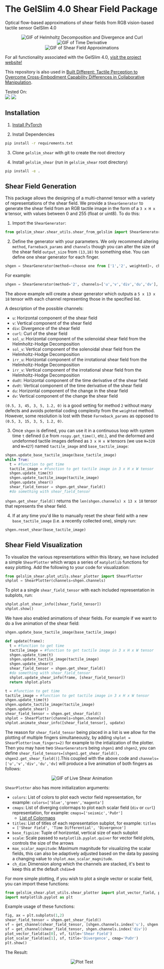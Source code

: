 # The GelSlim 4.0 Shear Field Package
Optical flow-based approximations of shear fields from RGB vision-based tactile sensor GelSlim 4.0 <br />
<p align="center">
  <img src="https://github.com/MMintLab/gelslim_shear/blob/master/media/animations/decomposition_marker.gif?raw=true" alt="GIF of Helmholtz Decomposition and Divergence and Curl"/>
  <br />
  <img src="https://github.com/MMintLab/gelslim_shear/blob/master/media/animations/time_derivative_hex.gif?raw=true" alt="GIF of Time Derivative"/>
  <br />
  <img src="https://github.com/MMintLab/gelslim_shear/blob/master/media/animations/shear_field_small_screw_head.gif?raw=true" alt="GIF of Shear Field Approximations"/>
</p>

For all functionality associated with the GelSlim 4.0, [visit the project website!](https://www.mmintlab.com/research/gelslim-4-0/)

This repository is also used in [Built Different: Tactile Perception to Overcome Cross-Embodiment Capability Differences in Collaborative Manipulation](https://www.mmintlab.com/research/tactile-collaborative/).

Tested On: <br />
<a href="https://pytorch.org/"><img src="https://img.shields.io/badge/PyTorch-v2.0+-red.svg?logo=PyTorch&style=for-the-badge" /></a>
<a href="#"><img src="https://img.shields.io/badge/python-v3.8+-blue.svg?logo=python&style=for-the-badge" /></a>

## Installation

1. [Install PyTorch](https://pytorch.org/get-started/locally/)

2. Install Dependencies
```bash
pip install -r requirements.txt
```

3. Clone `gelslim_shear` with git to create the root directory

4. Install `gelslim_shear` (run in `gelslim_shear` root directory)
```bash
pip install -e .
```

## Shear Field Generation

This package allows the designing of a multi-channel tensor with a variety of representations of the shear field. We provide a `ShearGenerator` to generate the shear field from an RGB tactile image in the form of a ```3 x H x W``` tensor, with values between 0 and 255 (float or uint8). To do this:

1. Import the `ShearGenerator`:
```python
from gelslim_shear.shear_utils.shear_from_gelslim import ShearGenerator
```

2. Define the generator with your parameters. We only recommend altering `method`, `Farneback_params` and `channels` though you can alter the size of the shear field `output_size` from `(13,18)` to something else. You can define one shear generator for each finger.

```python
shgen = ShearGenerator(method=<choose one from ['1','2', weighted]>, channels=<any combination of ['u','v','div','curl','sol_u','sol_v','irr_u','irr_v','dudt','dvdt','du','dv']>, Farneback_params = (0.5, 3, 15, 3, 5, 1.2, 0))
```

For example:
```python
shgen = ShearGenerator(method='2', channels=['u','v','div','du','dv'], Farneback_params = (0.5, 3, 45, 3, 5, 1.2, 0))
```

The above example will create a shear generator which outputs a `5 x 13 x 18` tensor with each channel representing those in the specified list.

A description of the possible channels:
- `u`: Horizontal component of the shear field
- `v`: Vertical component of the shear field
- `div`: Divergence of the shear field
- `curl`: Curl of the shear field
- `sol_u`: Horizontal component of the solenoidal shear field from the Helmholtz-Hodge Decomposition
- `sol_v`: Vertical component of the solenoidal shear field from the Helmholtz-Hodge Decomposition
- `irr_u`: Horizontal component of the irrotational shear field from the Helmholtz-Hodge Decomposition
- `irr_v`: Vertical component of the irrotational shear field from the Helmholtz-Hodge Decomposition
- `dudt`: Horizontal component of the time derivative of the shear field
- `dvdt`: Vertical component of the time derivative of the shear field
- `du`: Horizontal component of the change in the shear field
- `dv`: Vertical component of the change the shear field

`(0.5, 3, 45, 3, 5, 1.2, 0)` is a good setting for method `2` without many defects and avoids potential coding complexity from the `weighted` method. However, some resolution is lost with these `Farneback_params` as opposed to `(0.5, 3, 15, 3, 5, 1.2, 0)`.

3. Once `shgen` is defined, you can use it in a continuous loop with system time `t` defined (i.e from `rospy.get_time()`, etc.), and the deformed and undeformed tactile images defined as ```3 x H x W``` tensors (we use `H=320` and `W=427`) named `tactile_image` and `base_tactile_image`:

```python
shgen.update_base_tactile_image(base_tactile_image)
while True:
  t = #function to get time
  tactile_image = #function to get tactile image in 3 x H x W tensor
  shgen.update_time(t)
  shgen.update_tactile_image(tactile_image)
  shgen.update_shear()
  shear_field_tensor = shgen.get_shear_field()
  #do something with shear_field_tensor
```

`shgen.get_shear_field()` returns the `len(shgen.channels) x 13 x 18` tensor that represents the shear field.

4. If at any time you'd like to manually reset the shear field with a new `base_tactile_image` (i.e. a recently collected one), simply run:
```python
shgen.reset_shear(base_tactile_image)
```

## Shear Field Visualization
To visualize the various representations within this library, we have included a simple `ShearPlotter` which wraps a series of `matplotlib` functions for easy plotting. Add the following to your code for visualization:
```python
from gelslim_shear.plot_utils.shear_plotter import ShearPlotter
shplot = ShearPlotter(channels=shgen.channels)
```

To plot a a single `shear_field_tensor` with each included representation in subplots, run:

```python
shplot.plot_shear_info([shear_field_tensor])
shplot.show()
```

We have also enabled animations of shear fields. For example if we want to do a live animation of the shear field:

```python
shgen.update_base_tactile_image(base_tactile_image)

def update(frame):
  t = #function to get time
  tactile_image = #function to get tactile image in 3 x H x W tensor
  shgen.update_time(t)
  shgen.update_tactile_image(tactile_image)
  shgen.update_shear()
  shear_field_tensor = shgen.get_shear_field()
  #do something with shear_field_tensor
  shplot.update_shear_info(frame, [shear_field_tensor])
  return shplot.plots

t = #function to get time
tactile_image = #function to get tactile image in 3 x H x W tensor
shgen.update_time(t)
shgen.update_tactile_image(tactile_image)
shgen.update_shear()
shear_field_tensor = shgen.get_shear_field()
shplot = ShearPlotter(channels=shgen.channels)
shplot.animate_shear_info([shear_field_tensor], update)
```

The reason for `shear_field_tensor` being placed in a list is we allow for the plotting of multiple fingers simultaneously, by adding `shplot = ShearPlotter(num_fingers=2)` for example to the intialization of the plotter. Then you may have two `ShearGenerator`s being `shgen1` and `shgen2`, you can define `shear_field_tensors=[shgen1.get_shear_field(), shgen2.get_shear_field()]`.This coupled with the above code and `channels=['u','v','div','du','dv]` will produce a live animation of both fingers as follows:

<p align="center">
  <img src="https://github.com/MMintLab/gelslim_shear/blob/master/media/animations/animation.gif?raw=true" alt="GIF of Live Shear Animation"/>
</p>

`ShearPlotter` also has more initialization arguments:
- `colors`: List of colors to plot each vector field representation, for example: `colors=['blue','green','magenta']`
- `cmaps`: List of diverging colormaps to plot each scalar field (`div` or `curl`) representation, for example: `cmaps=['seismic','PuOr']`
  - <a href="https://matplotlib.org/stable/users/explain/colors/colormaps.html">List of Colormaps</a>
- `titles`: List of titles of each representation subplot, for example: `titles = ['Shear Field', 'Time Differential', 'Divergence']`
- `base_figsize`: Tuple of horizontal, vertical size of each subplot
- `scale`: Scale passed to `matplotlib.pyplot.quiver` for vector field plots, controls the size of the arrows
- `max_scalar_magnitude`: Maximum magnitude for visualizing the scalar fields, this can also be adaptively adjusted based on the data by passing a changing value to `shplot.max_scalar_magnitude`.
- `ch_dim`: Dimension along which the channels are stacked, it's best to keep this at the default `chdim=0`

For more simple plotting, if you wish to plot a single vector or scalar field, you can import these functions:

```python
from gelslim_shear.plot_utils.shear_plotter import plot_vector_field, plot_scalar_field, get_channel
import matplotlib.pyplot as plt
```

Example usage of these functions:
```python
fig, ax = plt.subplots(1,2)
shear_field_tensor = shgen.get_shear_field()
vf = get_channel(shear_field_tensor, [shgen.channels.index('u'), shgen.channels.index('v')])
sf = get_channel(shear_field_tensor, shgen.channels.index('div'))
plot_vector_field(ax[0], vf, title='Shear Field')
plot_scalar_field(ax[1], sf, title='Divergence', cmap='PuOr')
plt.show()
```

The Result:
<p align="center">
  <img src="https://github.com/MMintLab/gelslim_shear/blob/master/media/images/plot_test.png?raw=true" alt="Plot Test"/>
</p>